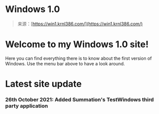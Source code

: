 <!--yml
category: 未分类
date: 2024-05-27 14:48:25
-->

# Windows 1.0

> 来源：[https://win1.krnl386.com/](https://win1.krnl386.com/)

# Welcome to my Windows 1.0 site!

Here you can find everything there is to know about the first version of Windows. Use the menu bar above to have a look around.

# Latest site update

### 26th October 2021: Added Summation's TestWindows third party application